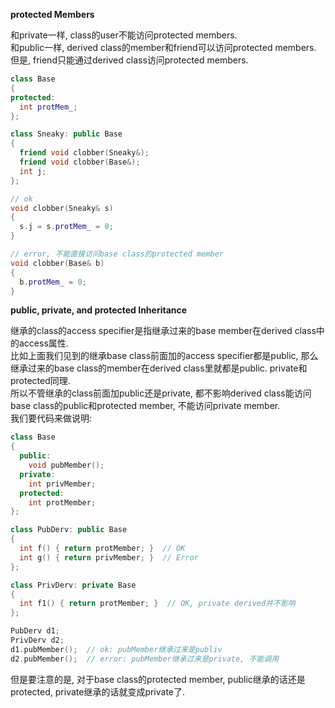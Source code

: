 **protected Members**

和private一样, class的user不能访问protected members.  
和public一样, derived class的member和friend可以访问protected members.  
但是, friend只能通过derived class访问protected members.
```cpp
class Base
{
protected:
  int protMem_;
};

class Sneaky: public Base
{
  friend void clobber(Sneaky&);
  friend void clobber(Base&);
  int j;
};

// ok
void clobber(Sneaky& s)
{
  s.j = s.protMem_ = 0;
}

// error, 不能直接访问base class的protected member
void clobber(Base& b)
{
  b.protMem_ = 0;
}
```

**public, private, and protected Inheritance**

继承的class的access specifier是指继承过来的base member在derived class中的access属性.  
比如上面我们见到的继承base class前面加的access specifier都是public, 那么继承过来的base class的member在derived class里就都是public. private和protected同理.  
所以不管继承的class前面加public还是private, 都不影响derived class能访问base class的public和protected member, 不能访问private member.  
我们要代码来做说明:
```cpp
class Base
{
  public:
    void pubMember();
  private:
    int privMember;
  protected:
    int protMember;
};

class PubDerv: public Base
{
  int f() { return protMember; }  // OK
  int g() { return privMember; }  // Error
};

class PrivDerv: private Base
{
  int f1() { return protMember; }  // OK, private derived并不影响
};

PubDerv d1;
PrivDerv d2;
d1.pubMember();  // ok: pubMember继承过来是publiv
d2.pubMember();  // error: pubMember继承过来是private, 不能调用
```
但是要注意的是, 对于base class的protected member, public继承的话还是protected, private继承的话就变成private了.